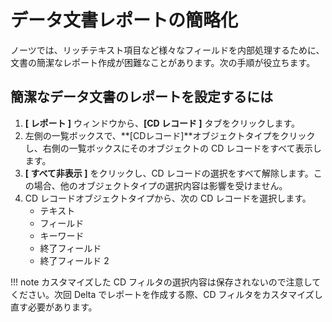 # データ文書レポートの簡略化

ノーツでは、リッチテキスト項目など様々なフィールドを内部処理するために、文書の簡潔なレポート作成が困難なことがあります。次の手順が役立ちます。

## 簡潔なデータ文書のレポートを設定するには
1. **[ レポート ]** ウィンドウから、**[CD レコード ]** タブをクリックします。
2. 左側の一覧ボックスで、**[CDレコード]**オブジェクトタイプをクリックし、右側の一覧ボックスにそのオブジェクトの CD レコードをすべて表示します。
3. **[ すべて非表示 ]** をクリックし、CD レコードの選択をすべて解除します。この場合、他のオブジェクトタイプの選択内容は影響を受けません。
4. CD レコードオブジェクトタイプから、次の CD レコードを選択します。
    * テキスト
    * フィールド
    * キーワード
    * 終了フィールド
    * 終了フィールド 2

!!! note
    カスタマイズした CD フィルタの選択内容は保存されないので注意してください。次回 Delta でレポートを作成する際、CD フィルタをカスタマイズし直す必要があります。 